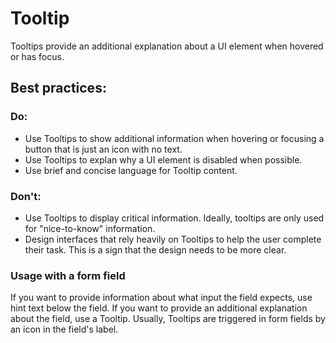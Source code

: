 # Tooltip

Tooltips provide an additional explanation about a UI element when hovered or has focus.

## Best practices:

### Do:

- Use Tooltips to show additional information when hovering or focusing a button that is just an icon with no text.
- Use Tooltips to explan why a UI element is disabled when possible.
- Use brief and concise language for Tooltip content.

### Don't:

- Use Tooltips to display critical information. Ideally, tooltips are only used for "nice-to-know" information.
- Design interfaces that rely heavily on Tooltips to help the user complete their task. This is a sign that the design needs to be more clear.

### Usage with a form field

If you want to provide information about what input the field expects, use hint text below the field.
If you want to provide an additional explanation about the field, use a Tooltip. Usually, Tooltips are triggered in form fields by an icon in the field's label.
